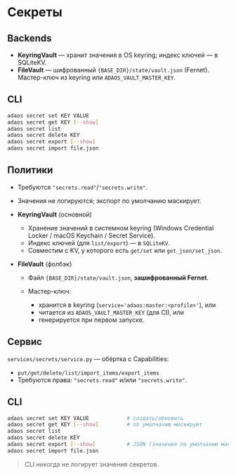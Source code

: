 # Секреты

## Backends

- **KeyringVault** — хранит значения в OS keyring; индекс ключей — в SQLiteKV.
- **FileVault** — шифрованный `{BASE_DIR}/state/vault.json` (Fernet). Мастер-ключ из keyring или `ADAOS_VAULT_MASTER_KEY`.

## CLI

```bash
adaos secret set KEY VALUE
adaos secret get KEY [--show]
adaos secret list
adaos secret delete KEY
adaos secret export [--show]
adaos secret import file.json
````

## Политики

- Требуются `"secrets.read"`/`"secrets.write"`.
- Значения не логируются; экспорт по умолчанию маскирует.

- **KeyringVault** (основной)

  - Хранение значений в системном keyring (Windows Credential Locker / macOS Keychain / Secret Service).
  - Индекс ключей (для `list/export`) — в `SQLiteKV`.
  - Совместим с KV, у которого есть `get/set` или `get_json/set_json`.

- **FileVault** (фолбэк)

  - Файл `{BASE_DIR}/state/vault.json`, **зашифрованный Fernet**.
  - Мастер-ключ:

    - хранится в keyring (`service='adaos:master:<profile>'`), или
    - читается из `ADAOS_VAULT_MASTER_KEY` (для CI), или
    - генерируется при первом запуске.

## Сервис

`services/secrets/service.py` — обёртка с Capabilities:

- `put/get/delete/list/import_items/export_items`
- Требуются права: `"secrets.read"` и/или `"secrets.write"`.

## CLI

```bash
adaos secret set KEY VALUE            # создать/обновить
adaos secret get KEY [--show]         # по умолчанию маскирует
adaos secret list
adaos secret delete KEY
adaos secret export [--show]          # JSON (значения по умолчанию маскированы)
adaos secret import file.json
```

> CLI никогда не логирует значения секретов.
